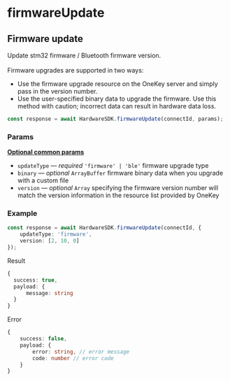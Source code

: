 # firmwareUpdate

## Firmware update

Update stm32 firmware / Bluetooth firmware version.\
\
Firmware upgrades are supported in two ways:

* Use the firmware upgrade resource on the OneKey server and simply pass in the version number.&#x20;
* Use the user-specified binary data to upgrade the firmware. Use this method with caution; incorrect data can result in hardware data loss.

```typescript
const response = await HardwareSDK.firmwareUpdate(connectId, params);
```

### Params

[**Optional common params**](../../common-params.md)

* `updateType` — _required_ `'firmware' | 'ble'` firmware upgrade type
* `binary` — _optional_ `ArrayBuffer` firmware binary data when you upgrade with a custom file
* `version` — _optional_ `Array` specifying the firmware version number will match the version information in the resource list provided by OneKey

### Example

```typescript
const response = await HardwareSDK.firmwareUpdate(connectId, {
    updateType: 'firmware',
    version: [2, 10, 0]
});
```

Result

```typescript
{
  success: true,
  payload: {
      message: string
  }
}
```

Error

```typescript
{
    success: false,
    payload: {
        error: string, // error message
        code: number // error code
    }
}
```

